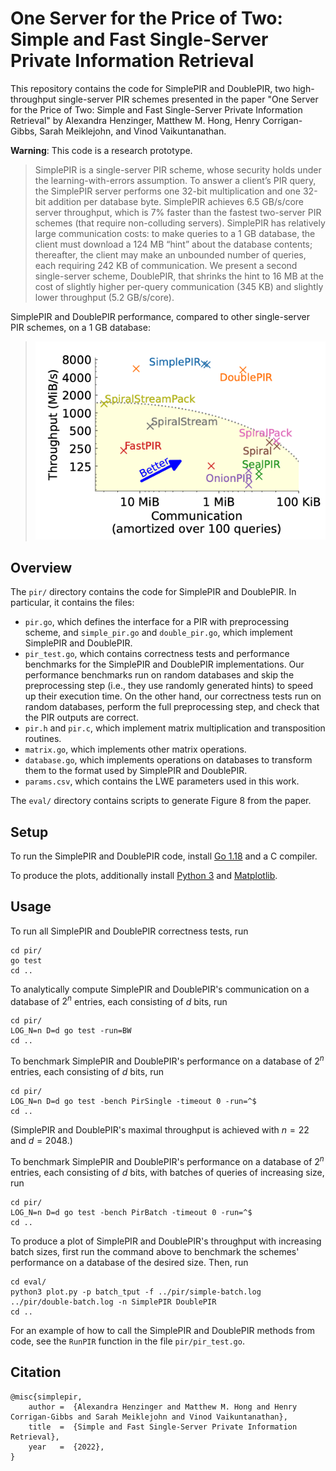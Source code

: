 # One Server for the Price of Two: Simple and Fast Single-Server Private Information Retrieval

This repository contains the code for SimplePIR and DoublePIR, two high-throughput single-server PIR schemes presented in the paper "One Server for the Price of Two: Simple and Fast Single-Server Private Information Retrieval" by Alexandra Henzinger, Matthew M. Hong, Henry Corrigan-Gibbs, Sarah Meiklejohn, and Vinod Vaikuntanathan.

**Warning**: This code is a research prototype.

> SimplePIR is a single-server PIR scheme, whose security holds under the learning-with-errors assumption. To answer a client’s PIR query, the SimplePIR server performs one 32-bit multiplication and one 32-bit addition per database byte. SimplePIR achieves 6.5 GB/s/core server throughput, which is 7% faster than the fastest two-server PIR schemes (that require non-colluding servers). SimplePIR has relatively large communication costs: to make queries to a 1 GB database, the client must download a 124 MB “hint” about the database contents; thereafter, the client may make an unbounded number of queries, each requiring 242 KB of communication. We present a second single-server scheme, DoublePIR, that shrinks the hint to 16 MB at the cost of slightly higher per-query communication (345 KB) and slightly lower throughput (5.2 GB/s/core).

SimplePIR and DoublePIR performance, compared to other single-server PIR schemes, on a 1 GB database:
> <img src="performance.png" width="500">

## Overview

The `pir/` directory contains the code for SimplePIR and DoublePIR. In particular, it contains the files:
- `pir.go`, which defines the interface for a PIR with preprocessing scheme, and `simple_pir.go` and `double_pir.go`, which implement SimplePIR and DoublePIR.
- `pir_test.go`, which contains correctness tests and performance benchmarks for the SimplePIR and DoublePIR implementations. Our performance benchmarks run on random databases and skip the preprocessing step (i.e., they use randomly generated hints) to speed up their execution time. On the other hand, our correctness tests run on random databases, perform the full preprocessing step, and check that the PIR outputs are correct.   
- `pir.h` and `pir.c`, which implement matrix multiplication and transposition routines.
- `matrix.go`, which implements other matrix operations.
- `database.go`, which implements operations on databases to transform them to the format used by SimplePIR and DoublePIR.
- `params.csv`, which contains the LWE parameters used in this work.

The `eval/` directory contains scripts to generate Figure 8 from the paper.

## Setup

To run the SimplePIR and DoublePIR code, install [Go 1.18](https://go.dev/) and a C compiler.

To produce the plots, additionally install [Python 3](https://www.python.org/downloads/) and [Matplotlib](https://matplotlib.org/).

## Usage

To run all SimplePIR and DoublePIR correctness tests, run 
```
cd pir/
go test
cd ..
``` 

To analytically compute SimplePIR and DoublePIR's communication on a database of $2^n$ entries, each consisting of $d$ bits, run 
```
cd pir/
LOG_N=n D=d go test -run=BW
cd ..
```

To benchmark SimplePIR and DoublePIR's performance on a database of $2^n$ entries, each consisting of $d$ bits, run 
```
cd pir/
LOG_N=n D=d go test -bench PirSingle -timeout 0 -run=^$
cd ..
``` 
(SimplePIR and DoublePIR's maximal throughput is achieved with $n = 22$ and $d = 2048$.)

To benchmark SimplePIR and DoublePIR's performance on a database of $2^n$ entries, each consisting of $d$ bits, with batches of queries of increasing size, run 
```
cd pir/
LOG_N=n D=d go test -bench PirBatch -timeout 0 -run=^$
cd ..
``` 

To produce a plot of SimplePIR and DoublePIR's throughput with increasing batch sizes, first run the command above to benchmark the schemes' performance on a database of the desired size. Then, run
```
cd eval/
python3 plot.py -p batch_tput -f ../pir/simple-batch.log ../pir/double-batch.log -n SimplePIR DoublePIR
cd ..
```

For an example of how to call the SimplePIR and DoublePIR methods from code, see the `RunPIR` function in the file `pir/pir_test.go`.

## Citation

```
@misc{simplepir,
    author =  {Alexandra Henzinger and Matthew M. Hong and Henry Corrigan-Gibbs and Sarah Meiklejohn and Vinod Vaikuntanathan},
    title  =  {Simple and Fast Single-Server Private Information Retrieval},
    year   =  {2022},
}
```
